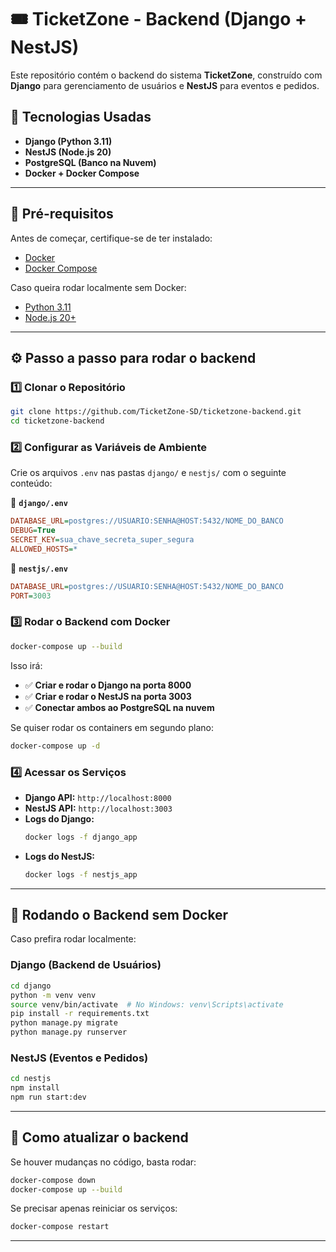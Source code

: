 # 🎟 TicketZone - Backend (Django + NestJS)

Este repositório contém o backend do sistema **TicketZone**, construído com **Django** para gerenciamento de usuários e **NestJS** para eventos e pedidos.

## 🚀 Tecnologias Usadas
- **Django (Python 3.11)**
- **NestJS (Node.js 20)**
- **PostgreSQL (Banco na Nuvem)**
- **Docker + Docker Compose**

---

## 📌 **Pré-requisitos**
Antes de começar, certifique-se de ter instalado:
- [Docker](https://docs.docker.com/get-docker/)
- [Docker Compose](https://docs.docker.com/compose/install/)

Caso queira rodar localmente sem Docker:
- [Python 3.11](https://www.python.org/downloads/)
- [Node.js 20+](https://nodejs.org/en/)

---

## ⚙️ **Passo a passo para rodar o backend**

### **1️⃣ Clonar o Repositório**
```bash
git clone https://github.com/TicketZone-SD/ticketzone-backend.git
cd ticketzone-backend
```

### **2️⃣ Configurar as Variáveis de Ambiente**
Crie os arquivos `.env` nas pastas `django/` e `nestjs/` com o seguinte conteúdo:

📂 **`django/.env`**
```ini
DATABASE_URL=postgres://USUARIO:SENHA@HOST:5432/NOME_DO_BANCO
DEBUG=True
SECRET_KEY=sua_chave_secreta_super_segura
ALLOWED_HOSTS=*
```

📂 **`nestjs/.env`**
```ini
DATABASE_URL=postgres://USUARIO:SENHA@HOST:5432/NOME_DO_BANCO
PORT=3003
```

### **3️⃣ Rodar o Backend com Docker**
```bash
docker-compose up --build
```
Isso irá:
- ✅ **Criar e rodar o Django na porta 8000**
- ✅ **Criar e rodar o NestJS na porta 3003**  
- ✅ **Conectar ambos ao PostgreSQL na nuvem**  

Se quiser rodar os containers em segundo plano:
```bash
docker-compose up -d
```

### **4️⃣ Acessar os Serviços**
- **Django API:** `http://localhost:8000`
- **NestJS API:** `http://localhost:3003`
- **Logs do Django:**  
  ```bash
  docker logs -f django_app
  ```
- **Logs do NestJS:**  
  ```bash
  docker logs -f nestjs_app
  ```

---

## 🎯 **Rodando o Backend sem Docker**
Caso prefira rodar localmente:

### **Django (Backend de Usuários)**
```bash
cd django
python -m venv venv
source venv/bin/activate  # No Windows: venv\Scripts\activate
pip install -r requirements.txt
python manage.py migrate
python manage.py runserver
```

### **NestJS (Eventos e Pedidos)**
```bash
cd nestjs
npm install
npm run start:dev
```

---

## 🔄 **Como atualizar o backend**
Se houver mudanças no código, basta rodar:
```bash
docker-compose down
docker-compose up --build
```

Se precisar apenas reiniciar os serviços:
```bash
docker-compose restart
```

---
